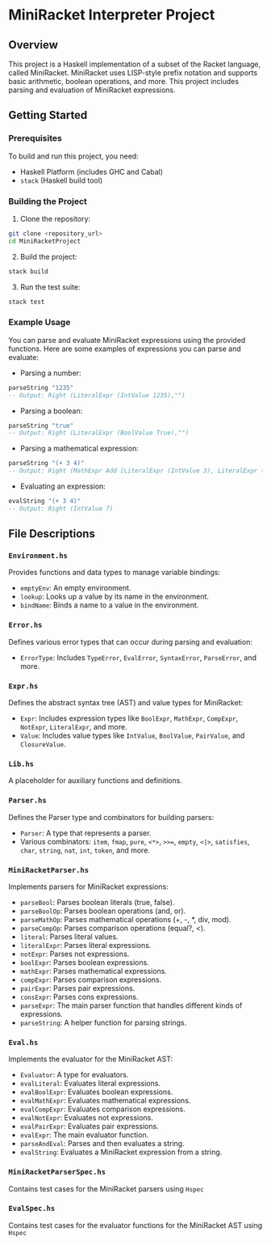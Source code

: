 # MiniRacket Interpreter Project

## Overview

This project is a Haskell implementation of a subset of the Racket language, called MiniRacket. MiniRacket uses LISP-style prefix notation and supports basic arithmetic, boolean operations, and more. This project includes parsing and evaluation of MiniRacket expressions.

## Getting Started

### Prerequisites

To build and run this project, you need:

- Haskell Platform (includes GHC and Cabal)
- `stack` (Haskell build tool)

### Building the Project

1. Clone the repository:

```sh
git clone <repository_url>
cd MiniRacketProject
```
2. Build the project:
```sh
stack build
```
3. Run the test suite:
```sh
stack test
```

### Example Usage
You can parse and evaluate MiniRacket expressions using the provided functions. Here are some examples of expressions you can parse and evaluate:
- Parsing a number:
```haskell
parseString "1235"
-- Output: Right (LiteralExpr (IntValue 1235),"")
```
- Parsing a boolean:
```haskell
parseString "true"
-- Output: Right (LiteralExpr (BoolValue True),"")
```
- Parsing a mathematical expression:
```haskell
parseString "(+ 3 4)"
-- Output: Right (MathExpr Add [LiteralExpr (IntValue 3), LiteralExpr (IntValue 4)],"")
```
- Evaluating an expression:
```haskell
evalString "(+ 3 4)"
-- Output: Right (IntValue 7)
```

## File Descriptions
### `Environment.hs`

Provides functions and data types to manage variable bindings:

- `emptyEnv`: An empty environment.
- `lookup`: Looks up a value by its name in the environment.
- `bindName`: Binds a name to a value in the environment.

### `Error.hs`

Defines various error types that can occur during parsing and evaluation:

- `ErrorType`: Includes `TypeError`, `EvalError`, `SyntaxError`, `ParseError`, and more.

### `Expr.hs`

Defines the abstract syntax tree (AST) and value types for MiniRacket:

- `Expr`: Includes expression types like `BoolExpr`, `MathExpr`, `CompExpr`, `NotExpr`, `LiteralExpr`, and more.
- `Value`: Includes value types like `IntValue`, `BoolValue`, `PairValue`, and `ClosureValue`.

### `Lib.hs`

A placeholder for auxiliary functions and definitions.

### `Parser.hs`

Defines the Parser type and combinators for building parsers:

- `Parser`: A type that represents a parser.
- Various combinators: `item`, `fmap`, `pure`, `<*>`, `>>=`, `empty`, `<|>`, `satisfies`, `char`, `string`, `nat`, `int`, `token`, and more.

### `MiniRacketParser.hs`

Implements parsers for MiniRacket expressions:

- `parseBool`: Parses boolean literals (true, false).
- `parseBoolOp`: Parses boolean operations (and, or).
- `parseMathOp`: Parses mathematical operations (+, -, *, div, mod).
- `parseCompOp`: Parses comparison operations (equal?, <).
- `literal`: Parses literal values.
- `literalExpr`: Parses literal expressions.
- `notExpr`: Parses not expressions.
- `boolExpr`: Parses boolean expressions.
- `mathExpr`: Parses mathematical expressions.
- `compExpr`: Parses comparison expressions.
- `pairExpr`: Parses pair expressions.
- `consExpr`: Parses cons expressions.
- `parseExpr`: The main parser function that handles different kinds of expressions.
- `parseString`: A helper function for parsing strings.

### `Eval.hs`
Implements the evaluator for the MiniRacket AST:

- `Evaluator`: A type for evaluators.
- `evalLiteral`: Evaluates literal expressions.
- `evalBoolExpr`: Evaluates boolean expressions.
- `evalMathExpr`: Evaluates mathematical expressions.
- `evalCompExpr`: Evaluates comparison expressions.
- `evalNotExpr`: Evaluates not expressions.
- `evalPairExpr`: Evaluates pair expressions.
- `evalExpr`: The main evaluator function.
- `parseAndEval`: Parses and then evaluates a string.
- `evalString`: Evaluates a MiniRacket expression from a string.

### `MiniRacketParserSpec.hs`
Contains test cases for the MiniRacket parsers using `Hspec`

### `EvalSpec.hs`
Contains test cases for the evaluator functions for the MiniRacket AST using `Hspec`